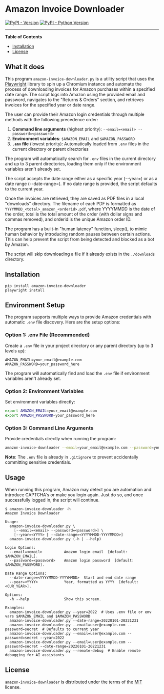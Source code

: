 # Amazon Invoice Downloader

[![PyPI - Version](https://img.shields.io/pypi/v/amazon-invoice-downloader.svg)](https://pypi.org/project/amazon-invoice-downloader)
[![PyPI - Python Version](https://img.shields.io/pypi/pyversions/amazon-invoice-downloader.svg)](https://pypi.org/project/amazon-invoice-downloader)

-----

**Table of Contents**

- [Installation](#installation)
- [License](#license)

## What it does


This program `amazon-invoice-downloader.py` is a utility script that uses the [Playwright](https://playwright.dev/) library to spin up a Chromium instance and automate the process of downloading invoices for Amazon purchases within a specified date range. The script logs into Amazon using the provided email and password, navigates to the "Returns & Orders" section, and retrieves invoices for the specified year or date range.

The user can provide their Amazon login credentials through multiple methods with the following precedence order:

1. **Command line arguments** (highest priority): `--email=<email> --password=<password>`
2. **Environment variables**: `$AMAZON_EMAIL` and `$AMAZON_PASSWORD`
3. **`.env` file** (lowest priority): Automatically loaded from `.env` files in the current directory or parent directories

The program will automatically search for `.env` files in the current directory and up to 3 parent directories, loading them only if the environment variables aren't already set.

The script accepts the date range either as a specific year (--year=<YYYY>) or as a date range (--date-range=<YYYYMMDD-YYYYMMDD>). If no date range is provided, the script defaults to the current year.

Once the invoices are retrieved, they are saved as PDF files in a local "downloads" directory. The filename of each PDF is formatted as `YYYYMMDD_<total>_amazon_<orderid>.pdf`, where YYYYMMDD is the date of the order, total is the total amount of the order (with dollar signs and commas removed), and orderid is the unique Amazon order ID.

The program has a built-in "human latency" function, sleep(), to mimic human behavior by introducing random pauses between certain actions. This can help prevent the script from being detected and blocked as a bot by Amazon.

The script will skip downloading a file if it already exists in the `./downloads` directory.

## Installation

```console
pip install amazon-invoice-downloader
playwright install
```

## Environment Setup

The program supports multiple ways to provide Amazon credentials with automatic `.env` file discovery. Here are the setup options:

### Option 1: .env File (Recommended)
Create a `.env` file in your project directory or any parent directory (up to 3 levels up):

```env
AMAZON_EMAIL=your_email@example.com
AMAZON_PASSWORD=your_password_here
```

The program will automatically find and load the `.env` file if environment variables aren't already set.

### Option 2: Environment Variables
Set environment variables directly:

```bash
export AMAZON_EMAIL=your_email@example.com
export AMAZON_PASSWORD=your_password_here
```

### Option 3: Command Line Arguments
Provide credentials directly when running the program:

```bash
amazon-invoice-downloader --email=your_email@example.com --password=your_password
```

**Note:** The `.env` file is already in `.gitignore` to prevent accidentally committing sensitive credentials.

## Usage

When running this program, Amazon may detect you are automation and introduce CAPTCHA's or make you login again.  Just do so, and once successfully logged in, the script will continue.

```console
$ amazon-invoice-downloader -h
Amazon Invoice Downloader

Usage:
  amazon-invoice-downloader.py \
    [--email=<email> --password=<password>] \
    [--year=<YYYY> | --date-range=<YYYYMMDD-YYYYMMDD>]
  amazon-invoice-downloader.py (-h | --help)

Login Options:
  --email=<email>          Amazon login email  [default: $AMAZON_EMAIL].
  --password=<password>    Amazon login password  [default: $AMAZON_PASSWORD].

Date Range Options:
  --date-range=<YYYYMMDD-YYYYMMDD>  Start and end date range
  --year=<YYYY>            Year, formatted as YYYY  [default: <CUR_YEAR>].

Options:
  -h --help                Show this screen.

Examples:
  amazon-invoice-downloader.py --year=2022  # Uses .env file or env vars $AMAZON_EMAIL and $AMAZON_PASSWORD
  amazon-invoice-downloader.py --date-range=20220101-20221231
  amazon-invoice-downloader.py --email=user@example.com --password=secret  # Defaults to current year
  amazon-invoice-downloader.py --email=user@example.com --password=secret --year=2022
  amazon-invoice-downloader.py --email=user@example.com --password=secret --date-range=20220101-20221231
  amazon-invoice-downloader.py --remote-debug  # Enable remote debugging for AI assistants
```


## License

`amazon-invoice-downloader` is distributed under the terms of the [MIT](https://spdx.org/licenses/MIT.html) license.

